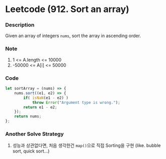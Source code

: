 # Leetcode (912. Sort an array)

### Description  

Given an array of integers `nums`, sort the array in ascending order.

### Note  

1. 1 <= A.length <= 10000
2. -50000 <= A[i] <= 50000

### Code  

~~~Javascript
let sortArray = (nums) => {
    nums.sort((e1, e2) => {
        if( isNaN(e1 - e2) ) 
            throw Error("Argument type is wrong.");
        return e1 - e2;
    });
    return nums;
};
~~~

### Another Solve Strategy

1. 성능과 상관없다면, 처음 생각한건 `map()`으로 직접 Sorting을 구현 (like. bubble sort, quick sort...)